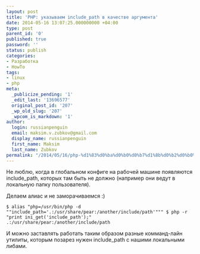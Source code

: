```yaml
---
layout: post
title: 'PHP: указываем include_path в качестве аргумента'
date: 2014-05-16 13:07:25.000000000 +04:00
type: post
parent_id: '0'
published: true
password: ''
status: publish
categories:
- Разработка
- HowTo
tags:
- linux
- php
meta:
  _publicize_pending: '1'
  _edit_last: '13696577'
  original_post_id: '207'
  _wp_old_slug: '207'
  _wpcom_is_markdown: '1'
author:
  login: russianpenguin
  email: maksim.v.zubkov@gmail.com
  display_name: russianpenguin
  first_name: Maksim
  last_name: Zubkov
permalink: "/2014/05/16/php-%d1%83%d0%ba%d0%b0%d0%b7%d1%8b%d0%b2%d0%b0%d0%b5%d0%bc-include_path-%d0%b2-%d0%ba%d0%b0%d1%87%d0%b5%d1%81%d1%82%d0%b2%d0%b5-%d0%b0%d1%80%d0%b3%d1%83%d0%bc%d0%b5%d0%bd%d1%82%d0%b0/"
---
```

Не люблю, когда в глобальном конфиге на рабочей машине появляются include_path, которых там быть не должно (например они ведут в локальную папку пользователя).

Делаем алиас и не заморачиваемся :)

```
$ alias "php=/usr/bin/php -d ""include_path='.:/usr/share/pear:/another/include/path'""" $ php -r "print ini_get('include_path');" .:/usr/share/pear:/another/include/path
```

И можно заставлять работать таким образом разные комманд-лайн утилиты, которым позарез нужен include_path с нашими локальными либами.

